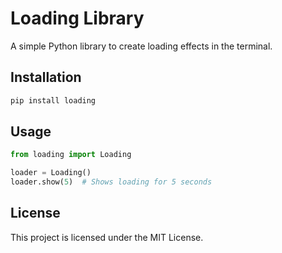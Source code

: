 # Loading Library

A simple Python library to create loading effects in the terminal.

## Installation
```bash
pip install loading
```

## Usage
```python
from loading import Loading

loader = Loading()
loader.show(5)  # Shows loading for 5 seconds
```
## License

This project is licensed under the MIT License.